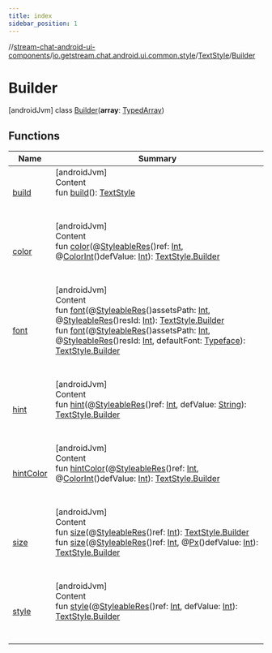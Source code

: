 ```yaml
---
title: index
sidebar_position: 1
---
```

//[stream-chat-android-ui-components](../../../../index.md)/[io.getstream.chat.android.ui.common.style](../../index.md)/[TextStyle](../index.md)/[Builder](index.md)



# Builder  
 [androidJvm] class [Builder](index.md)(**array**: [TypedArray](https://developer.android.com/reference/kotlin/android/content/res/TypedArray.html))   


## Functions  
  
|  Name |  Summary | 
|---|---|
| <a name="io.getstream.chat.android.ui.common.style/TextStyle.Builder/build/#/PointingToDeclaration/"></a>[build](build.md)| <a name="io.getstream.chat.android.ui.common.style/TextStyle.Builder/build/#/PointingToDeclaration/"></a>[androidJvm]  <br/>Content  <br/>fun [build](build.md)(): [TextStyle](../index.md)  <br/><br/><br/>|
| <a name="io.getstream.chat.android.ui.common.style/TextStyle.Builder/color/#kotlin.Int#kotlin.Int/PointingToDeclaration/"></a>[color](color.md)| <a name="io.getstream.chat.android.ui.common.style/TextStyle.Builder/color/#kotlin.Int#kotlin.Int/PointingToDeclaration/"></a>[androidJvm]  <br/>Content  <br/>fun [color](color.md)(@[StyleableRes](https://developer.android.com/reference/kotlin/androidx/annotation/StyleableRes.html)()ref: [Int](https://kotlinlang.org/api/latest/jvm/stdlib/kotlin/-int/index.html), @[ColorInt](https://developer.android.com/reference/kotlin/androidx/annotation/ColorInt.html)()defValue: [Int](https://kotlinlang.org/api/latest/jvm/stdlib/kotlin/-int/index.html)): [TextStyle.Builder](index.md)  <br/><br/><br/>|
| <a name="io.getstream.chat.android.ui.common.style/TextStyle.Builder/font/#kotlin.Int#kotlin.Int/PointingToDeclaration/"></a>[font](font.md)| <a name="io.getstream.chat.android.ui.common.style/TextStyle.Builder/font/#kotlin.Int#kotlin.Int/PointingToDeclaration/"></a>[androidJvm]  <br/>Content  <br/>fun [font](font.md)(@[StyleableRes](https://developer.android.com/reference/kotlin/androidx/annotation/StyleableRes.html)()assetsPath: [Int](https://kotlinlang.org/api/latest/jvm/stdlib/kotlin/-int/index.html), @[StyleableRes](https://developer.android.com/reference/kotlin/androidx/annotation/StyleableRes.html)()resId: [Int](https://kotlinlang.org/api/latest/jvm/stdlib/kotlin/-int/index.html)): [TextStyle.Builder](index.md)  <br/>fun [font](font.md)(@[StyleableRes](https://developer.android.com/reference/kotlin/androidx/annotation/StyleableRes.html)()assetsPath: [Int](https://kotlinlang.org/api/latest/jvm/stdlib/kotlin/-int/index.html), @[StyleableRes](https://developer.android.com/reference/kotlin/androidx/annotation/StyleableRes.html)()resId: [Int](https://kotlinlang.org/api/latest/jvm/stdlib/kotlin/-int/index.html), defaultFont: [Typeface](https://developer.android.com/reference/kotlin/android/graphics/Typeface.html)): [TextStyle.Builder](index.md)  <br/><br/><br/>|
| <a name="io.getstream.chat.android.ui.common.style/TextStyle.Builder/hint/#kotlin.Int#kotlin.String/PointingToDeclaration/"></a>[hint](hint.md)| <a name="io.getstream.chat.android.ui.common.style/TextStyle.Builder/hint/#kotlin.Int#kotlin.String/PointingToDeclaration/"></a>[androidJvm]  <br/>Content  <br/>fun [hint](hint.md)(@[StyleableRes](https://developer.android.com/reference/kotlin/androidx/annotation/StyleableRes.html)()ref: [Int](https://kotlinlang.org/api/latest/jvm/stdlib/kotlin/-int/index.html), defValue: [String](https://kotlinlang.org/api/latest/jvm/stdlib/kotlin/-string/index.html)): [TextStyle.Builder](index.md)  <br/><br/><br/>|
| <a name="io.getstream.chat.android.ui.common.style/TextStyle.Builder/hintColor/#kotlin.Int#kotlin.Int/PointingToDeclaration/"></a>[hintColor](hintColor.md)| <a name="io.getstream.chat.android.ui.common.style/TextStyle.Builder/hintColor/#kotlin.Int#kotlin.Int/PointingToDeclaration/"></a>[androidJvm]  <br/>Content  <br/>fun [hintColor](hintColor.md)(@[StyleableRes](https://developer.android.com/reference/kotlin/androidx/annotation/StyleableRes.html)()ref: [Int](https://kotlinlang.org/api/latest/jvm/stdlib/kotlin/-int/index.html), @[ColorInt](https://developer.android.com/reference/kotlin/androidx/annotation/ColorInt.html)()defValue: [Int](https://kotlinlang.org/api/latest/jvm/stdlib/kotlin/-int/index.html)): [TextStyle.Builder](index.md)  <br/><br/><br/>|
| <a name="io.getstream.chat.android.ui.common.style/TextStyle.Builder/size/#kotlin.Int/PointingToDeclaration/"></a>[size](size.md)| <a name="io.getstream.chat.android.ui.common.style/TextStyle.Builder/size/#kotlin.Int/PointingToDeclaration/"></a>[androidJvm]  <br/>Content  <br/>fun [size](size.md)(@[StyleableRes](https://developer.android.com/reference/kotlin/androidx/annotation/StyleableRes.html)()ref: [Int](https://kotlinlang.org/api/latest/jvm/stdlib/kotlin/-int/index.html)): [TextStyle.Builder](index.md)  <br/>fun [size](size.md)(@[StyleableRes](https://developer.android.com/reference/kotlin/androidx/annotation/StyleableRes.html)()ref: [Int](https://kotlinlang.org/api/latest/jvm/stdlib/kotlin/-int/index.html), @[Px](https://developer.android.com/reference/kotlin/androidx/annotation/Px.html)()defValue: [Int](https://kotlinlang.org/api/latest/jvm/stdlib/kotlin/-int/index.html)): [TextStyle.Builder](index.md)  <br/><br/><br/>|
| <a name="io.getstream.chat.android.ui.common.style/TextStyle.Builder/style/#kotlin.Int#kotlin.Int/PointingToDeclaration/"></a>[style](style.md)| <a name="io.getstream.chat.android.ui.common.style/TextStyle.Builder/style/#kotlin.Int#kotlin.Int/PointingToDeclaration/"></a>[androidJvm]  <br/>Content  <br/>fun [style](style.md)(@[StyleableRes](https://developer.android.com/reference/kotlin/androidx/annotation/StyleableRes.html)()ref: [Int](https://kotlinlang.org/api/latest/jvm/stdlib/kotlin/-int/index.html), defValue: [Int](https://kotlinlang.org/api/latest/jvm/stdlib/kotlin/-int/index.html)): [TextStyle.Builder](index.md)  <br/><br/><br/>|

